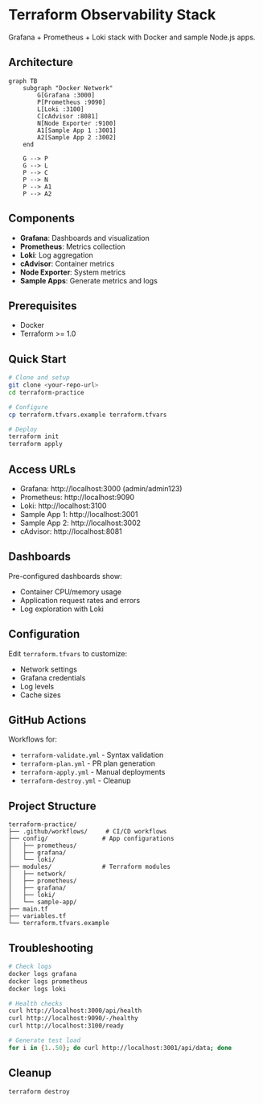 # Terraform Observability Stack

Grafana + Prometheus + Loki stack with Docker and sample Node.js apps.

## Architecture

```mermaid
graph TB
    subgraph "Docker Network"
        G[Grafana :3000]
        P[Prometheus :9090]
        L[Loki :3100]
        C[cAdvisor :8081]
        N[Node Exporter :9100]
        A1[Sample App 1 :3001]
        A2[Sample App 2 :3002]
    end
    
    G --> P
    G --> L
    P --> C
    P --> N
    P --> A1
    P --> A2
```

## Components

- **Grafana**: Dashboards and visualization
- **Prometheus**: Metrics collection
- **Loki**: Log aggregation
- **cAdvisor**: Container metrics
- **Node Exporter**: System metrics
- **Sample Apps**: Generate metrics and logs

## Prerequisites

- Docker
- Terraform >= 1.0

## Quick Start

```bash
# Clone and setup
git clone <your-repo-url>
cd terraform-practice

# Configure
cp terraform.tfvars.example terraform.tfvars

# Deploy
terraform init
terraform apply
```

## Access URLs

- Grafana: http://localhost:3000 (admin/admin123)
- Prometheus: http://localhost:9090
- Loki: http://localhost:3100
- Sample App 1: http://localhost:3001
- Sample App 2: http://localhost:3002
- cAdvisor: http://localhost:8081

## Dashboards

Pre-configured dashboards show:
- Container CPU/memory usage
- Application request rates and errors
- Log exploration with Loki

## Configuration

Edit `terraform.tfvars` to customize:
- Network settings
- Grafana credentials
- Log levels
- Cache sizes

## GitHub Actions

Workflows for:
- `terraform-validate.yml` - Syntax validation
- `terraform-plan.yml` - PR plan generation
- `terraform-apply.yml` - Manual deployments
- `terraform-destroy.yml` - Cleanup

## Project Structure

```
terraform-practice/
├── .github/workflows/     # CI/CD workflows
├── config/               # App configurations
│   ├── prometheus/
│   ├── grafana/
│   └── loki/
├── modules/              # Terraform modules
│   ├── network/
│   ├── prometheus/
│   ├── grafana/
│   ├── loki/
│   └── sample-app/
├── main.tf
├── variables.tf
└── terraform.tfvars.example
```

## Troubleshooting

```bash
# Check logs
docker logs grafana
docker logs prometheus
docker logs loki

# Health checks
curl http://localhost:3000/api/health
curl http://localhost:9090/-/healthy
curl http://localhost:3100/ready

# Generate test load
for i in {1..50}; do curl http://localhost:3001/api/data; done
```

## Cleanup

```bash
terraform destroy
```
